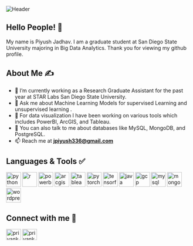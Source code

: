 

![Header](https://cdn.dribbble.com/users/1523313/screenshots/13671653/media/7c52f9d4b1117aa12f3bf9f9c3b9e1aa.gif)

## Hello People! &#128075;

My name is Piyush Jadhav. I am a graduate student at San Diego State University majoring in Big Data Analytics. Thank you for viewing my github profile.

## About Me &#9997;
-  🔭 I’m currently working as a Research Graduate Assistant for the past year at STAR Labs San Diego State University.
- 💬 Ask me about Machine Learning Models for supervised Learning and unsupervised learning .
- 💬 For data visualization I have been working on various tools which includes PowerBI, ArcGIS, and Tableau.
- 💬 You can also talk to me about databases like MySQL, MongoDB, and PostgreSQL.
-  📫 Reach me at **jpiyush336@gmail.com**


## Languages & Tools &#9989;
<p align='left'>
  <img src="https://www.svgrepo.com/show/452091/python.svg" alt="python" width="40" height="40"/>
    <img src='https://upload.wikimedia.org/wikipedia/commons/thumb/1/1b/R_logo.svg/1920px-R_logo.svg.png' width="40" height="40" alt="r">
   <img src='https://1000logos.net/wp-content/uploads/2022/08/Microsoft-Power-BI-Logo.png' width="40" height="40" alt="powerbi">
     <img src='https://upload.wikimedia.org/wikipedia/commons/7/7e/ArcGIS_logo_%28cropped%29.png?20210321190132' width="40" height="40" alt="arcgis">
  <img src="https://www.svgrepo.com/show/354428/tableau-icon.svg" alt="tableau" width="40" height="40">
  <img src='https://www.svgrepo.com/show/354240/pytorch.svg' alt="pytorch" width="40" height="40">
   <img src='https://www.svgrepo.com/show/354440/tensorflow.svg' width="40" height="40" alt="tensorflow">
     <img src='https://www.svgrepo.com/show/452234/java.svg' width="40" height="40" alt="java">
       <img src='https://www.svgrepo.com/show/448223/gcp.svg' width="40" height="40" alt="gcp">
     <img src='https://www.svgrepo.com/show/303251/mysql-logo.svg' width="40" height="40" alt="mysql">
       <img src='https://www.svgrepo.com/show/439231/mongodb.svg' width="40" height="40" alt="mongodb">
  <img src='https://www.svgrepo.com/show/520329/wordpress.svg' width="40" height="40" alt="wordpress">
</p>

##  Connect with me &#129309;
<p align="left">
<a href="https://www.linkedin.com/in/piyushjadhav04/" target="blank"><img align="center" src="https://raw.githubusercontent.com/rahuldkjain/github-profile-readme-generator/master/src/images/icons/Social/linked-in-alt.svg" alt="priyankabirajdar" height="30" width="40" /></a>
<a href="https://github.com/pjadhav5510" target="blank"><img align="center" src="https://cdn.jsdelivr.net/npm/simple-icons@3.0.1/icons/github.svg" alt="priyankabirajdar" height="30" width="40" /></a>  



[1.1]: https://i.imgur.com/Vahbdkj.png (linkedin icon)
  
